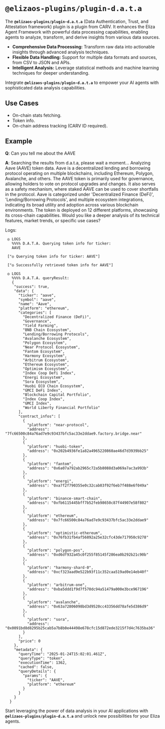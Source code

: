 # `@elizaos-plugins/plugin-d.a.t.a`

The **`@elizaos-plugins/plugin-d.a.t.a`** (Data Authentication, Trust, and Attestation framework) plugin is a plugin from CARV. It enhances the Eliza Agent Framework with powerful data processing capabilities, enabling agents to analyze, transform, and derive insights from various data sources.

- **Comprehensive Data Processing:** Transform raw data into actionable insights through advanced analysis techniques.
- **Flexible Data Handling:** Support for multiple data formats and sources, from CSV to JSON and APIs.
- **Intelligent Analysis:** Leverage statistical methods and machine learning techniques for deeper understanding.

Integrate **`@elizaos-plugins/plugin-d.a.t.a`** to empower your AI agents with sophisticated data analysis capabilities.

## Use Cases

- On-chain stats fetching.
- Token info.
- On-chain address tracking (CARV ID required).

## Example

**Q**: Can you tell me about the AAVE

**A**: Searching the results from d.a.t.a, please wait a moment... Analyzing Aave (AAVE) token data. Aave is a decentralized lending and borrowing protocol operating on multiple blockchains, including Ethereum, Polygon, Avalanche, and others. The AAVE token is primarily used for governance, allowing holders to vote on protocol upgrades and changes. It also serves as a safety mechanism, where staked AAVE can be used to cover shortfalls in the protocol. Aave is categorized under 'Decentralized Finance (DeFi)', 'Lending/Borrowing Protocols', and multiple ecosystem integrations, indicating its broad utility and adoption across various blockchain environments. The token is deployed on 12 different platforms, showcasing its cross-chain capabilities. Would you like a deeper analysis of its technical features, market trends, or specific use cases?

Logs:

```
 ◎ LOGS
   %%%% D.A.T.A. Querying token info for ticker:
   AAVE

 ["◎ Querying token info for ticker: AAVE"]

 ["◎ Successfully retrieved token info for AAVE"]

 ◎ LOGS
   %%%% D.A.T.A. queryResult:
   {
    "success": true,
    "data": {
      "ticker": "aave",
      "symbol": "aave",
      "name": "Aave",
      "platform": "ethereum",
      "categories": [
        "Decentralized Finance (DeFi)",
        "Governance",
        "Yield Farming",
        "BNB Chain Ecosystem",
        "Lending/Borrowing Protocols",
        "Avalanche Ecosystem",
        "Polygon Ecosystem",
        "Near Protocol Ecosystem",
        "Fantom Ecosystem",
        "Harmony Ecosystem",
        "Arbitrum Ecosystem",
        "Ethereum Ecosystem",
        "Optimism Ecosystem",
        "Index Coop Defi Index",
        "Energi Ecosystem",
        "Sora Ecosystem",
        "Huobi ECO Chain Ecosystem",
        "GMCI DeFi Index",
        "Blockchain Capital Portfolio",
        "Index Coop Index",
        "GMCI Index",
        "World Liberty Financial Portfolio"
      ],
      "contract_infos": [
        {
          "platform": "near-protocol",
          "address": "7fc66500c84a76ad7e9c93437bfc5ac33e2ddae9.factory.bridge.near"
        },
        {
          "platform": "huobi-token",
          "address": "0x202b4936fe1a82a4965220860ae46d7d3939bb25"
        },
        {
          "platform": "fantom",
          "address": "0x6a07a792ab2965c72a5b8088d3a069a7ac3a993b"
        },
        {
          "platform": "energi",
          "address": "0xa7f2f790355e0c32cab03f92f6eb7f488e6f049a"
        },
        {
          "platform": "binance-smart-chain",
          "address": "0xfb6115445bff7b52feb98650c87f44907e58f802"
        },
        {
          "platform": "ethereum",
          "address": "0x7fc66500c84a76ad7e9c93437bfc5ac33e2ddae9"
        },
        {
          "platform": "optimistic-ethereum",
          "address": "0x76fb31fb4af56892a25e32cfc43de717950c9278"
        },
        {
          "platform": "polygon-pos",
          "address": "0xd6df932a45c0f255f85145f286ea0b292b21c90b"
        },
        {
          "platform": "harmony-shard-0",
          "address": "0xcf323aad9e522b93f11c352caa519ad0e14eb40f"
        },
        {
          "platform": "arbitrum-one",
          "address": "0xba5ddd1f9d7f570dc94a51479a000e3bce967196"
        },
        {
          "platform": "avalanche",
          "address": "0x63a72806098bd3d9520cc43356dd78afe5d386d9"
        },
        {
          "platform": "sora",
          "address": "0x0091bd8d8295b25cab5a7b8b0e44498e678cfc15d872ede3215f7d4c7635ba36"
        }
      ],
      "price": 0
    },
    "metadata": {
      "queryTime": "2025-01-24T15:02:01.461Z",
      "queryType": "token",
      "executionTime": 1362,
      "cached": false,
      "queryDetails": {
        "params": {
          "ticker": "AAVE",
          "platform": "ethereum"
        }
      }
    }
  }
```

Start leveraging the power of data analysis in your AI applications with **`@elizaos-plugins/plugin-d.a.t.a`** and unlock new possibilities for your Eliza agents.
